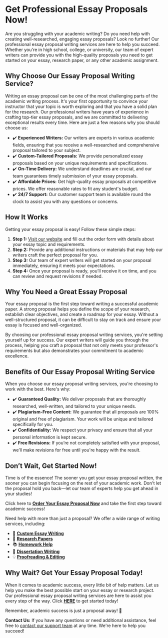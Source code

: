 # Get Professional Essay Proposals Now!

Are you struggling with your academic writing? Do you need help with creating well-researched, engaging essay proposals? Look no further! Our professional essay proposal writing services are here to help you succeed. Whether you're in high school, college, or university, our team of expert writers can provide you with the high-quality proposals you need to get started on your essay, research paper, or any other academic assignment.

## Why Choose Our Essay Proposal Writing Service?

Writing an essay proposal can be one of the most challenging parts of the academic writing process. It's your first opportunity to convince your instructor that your topic is worth exploring and that you have a solid plan for the research. Our professional writers have years of experience in crafting top-tier essay proposals, and we are committed to delivering exceptional results every time. Here are just a few reasons why you should choose us:

- ✔️ **Experienced Writers:** Our writers are experts in various academic fields, ensuring that you receive a well-researched and comprehensive proposal tailored to your subject.
- ✔️ **Custom-Tailored Proposals:** We provide personalized essay proposals based on your unique requirements and specifications.
- ✔️ **On-Time Delivery:** We understand deadlines are crucial, and our team guarantees timely submission of your essay proposals.
- ✔️ **Affordable Prices:** Get high-quality essay proposals at competitive prices. We offer reasonable rates to fit any student's budget.
- ✔️ **24/7 Support:** Our customer support team is available round the clock to assist you with any questions or concerns.

## How It Works

Getting your essay proposal is easy! Follow these simple steps:

1. **Step 1:** [Visit our website](https://tinyurl.com/topessay?keyword=essay+proposals) and fill out the order form with details about your essay topic and requirements.
2. **Step 2:** Provide any additional instructions or materials that may help our writers craft the perfect proposal for you.
3. **Step 3:** Our team of expert writers will get started on your proposal immediately, ensuring it meets your expectations.
4. **Step 4:** Once your proposal is ready, you’ll receive it on time, and you can review and request revisions if needed.

## Why You Need a Great Essay Proposal

Your essay proposal is the first step toward writing a successful academic paper. A strong proposal helps you define the scope of your research, establish clear objectives, and create a roadmap for your essay. Without a well-structured proposal, it can be difficult to stay on track and ensure your essay is focused and well-organized.

By choosing our professional essay proposal writing services, you're setting yourself up for success. Our expert writers will guide you through the process, helping you craft a proposal that not only meets your professor's requirements but also demonstrates your commitment to academic excellence.

## Benefits of Our Essay Proposal Writing Service

When you choose our essay proposal writing services, you're choosing to work with the best. Here's why:

- ✔️ **Guaranteed Quality:** We deliver proposals that are thoroughly researched, well-written, and tailored to your unique needs.
- ✔️ **Plagiarism-Free Content:** We guarantee that all proposals are 100% original and free of plagiarism. Your work will be unique and tailored specifically for you.
- ✔️ **Confidentiality:** We respect your privacy and ensure that all your personal information is kept secure.
- ✔️ **Free Revisions:** If you’re not completely satisfied with your proposal, we’ll make revisions for free until you're happy with the result.

## Don’t Wait, Get Started Now!

Time is of the essence! The sooner you get your essay proposal written, the sooner you can begin focusing on the rest of your academic work. Don't let the proposal hold you back—let our team of experts help you get ahead in your studies!

Click here to [**Order Your Essay Proposal Now**](https://tinyurl.com/topessay?keyword=essay+proposals) and take the first step toward academic success!

Need help with more than just a proposal? We offer a wide range of writing services, including:

- 📑 [**Custom Essay Writing**](https://tinyurl.com/topessay?keyword=essay+proposals)
- 📝 [**Research Papers**](https://tinyurl.com/topessay?keyword=essay+proposals)
- 📚 [**Homework Help**](https://tinyurl.com/topessay?keyword=essay+proposals)
- 📖 [**Dissertation Writing**](https://tinyurl.com/topessay?keyword=essay+proposals)
- 💡 [**Proofreading & Editing**](https://tinyurl.com/topessay?keyword=essay+proposals)

## Why Wait? Get Your Essay Proposal Today!

When it comes to academic success, every little bit of help matters. Let us help you make the best possible start on your essay or research project. Our professional essay proposal writing services are here to assist you every step of the way. Click [**HERE**](https://tinyurl.com/topessay?keyword=essay+proposals) to get started today!

Remember, academic success is just a proposal away! 🚀

**Contact Us:** If you have any questions or need additional assistance, feel free to [contact our support team](https://tinyurl.com/topessay?keyword=essay+proposals) at any time. We're here to help you succeed!

